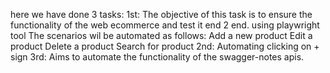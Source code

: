 here we have done 3 tasks:
1st:  The objective of this task is to ensure the functionality of the web ecommerce and test it end 2 end.
using playwright tool
The scenarios wil be automated as follows:
Add a new product
Edit a product
Delete a product
Search for product
2nd: Automating clicking on + sign
3rd: Aims to automate the functionality of the swagger-notes apis.
